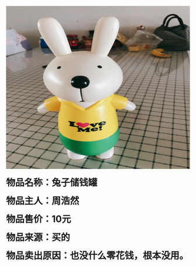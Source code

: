 <html>
	<head>
		<title>六一义卖</title>
	</head>	
	<body>
		<img src="20190526_IMG_3368.jpg" width="850" height="446">
		<p>
			<strong style="font-size:25px">物品名称：兔子储钱罐</strong>
		</p>
		<p>
			<strong style="font-size:25px">物品主人：周浩然</strong>
		</p>
		<p>
			<strong style="font-size:25px">物品售价：10元</strong>
		</p>
		<p>
			<strong style="font-size:25px">物品来源：买的</strong>
		</p>
		<p>
			<strong style="font-size:25px">物品卖出原因：也没什么零花钱，根本没用。</strong>
		</p>
